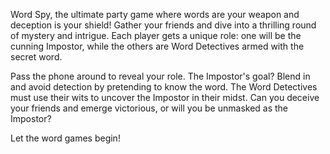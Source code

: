 Word Spy, the ultimate party game where words are your weapon and deception is your shield! Gather your friends and dive into a thrilling round of mystery and intrigue. Each player gets a unique role: one will be the cunning Impostor, while the others are Word Detectives armed with the secret word.

Pass the phone around to reveal your role. The Impostor's goal? Blend in and avoid detection by pretending to know the word. The Word Detectives must use their wits to uncover the Impostor in their midst. Can you deceive your friends and emerge victorious, or will you be unmasked as the Impostor?

Let the word games begin!
